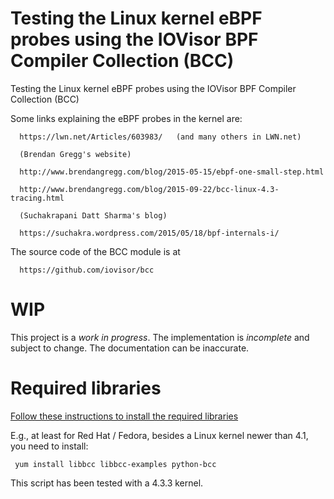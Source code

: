 # Testing the Linux kernel eBPF probes using the IOVisor BPF Compiler Collection (BCC)

Testing the Linux kernel eBPF probes using the IOVisor BPF Compiler Collection (BCC)

Some links explaining the eBPF probes in the kernel are:

      https://lwn.net/Articles/603983/   (and many others in LWN.net)

      (Brendan Gregg's website)

      http://www.brendangregg.com/blog/2015-05-15/ebpf-one-small-step.html

      http://www.brendangregg.com/blog/2015-09-22/bcc-linux-4.3-tracing.html

      (Suchakrapani Datt Sharma's blog)

      https://suchakra.wordpress.com/2015/05/18/bpf-internals-i/

The source code of the BCC module is at

      https://github.com/iovisor/bcc


# WIP

This project is a *work in progress*. The implementation is *incomplete* and
subject to change. The documentation can be inaccurate.

# Required libraries

[Follow these instructions to install the required libraries](https://github.com/iovisor/bcc/blob/master/INSTALL.md)

E.g., at least for Red Hat / Fedora, besides a Linux kernel newer than 4.1, you need to install:

     yum install libbcc libbcc-examples python-bcc

This script has been tested with a 4.3.3 kernel.

